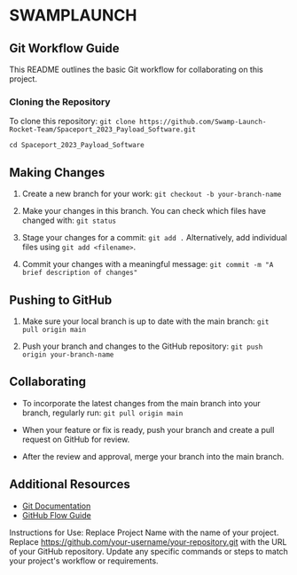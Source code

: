 # SWAMPLAUNCH

## Git Workflow Guide

This README outlines the basic Git workflow for collaborating on this project.

### Cloning the Repository
To clone this repository:
`git clone https://github.com/Swamp-Launch-Rocket-Team/Spaceport_2023_Payload_Software.git`

`cd Spaceport_2023_Payload_Software`

## Making Changes
1. Create a new branch for your work:
`git checkout -b your-branch-name`

2. Make your changes in this branch. You can check which files have changed with:
`git status`

3. Stage your changes for a commit:
`git add .`
Alternatively, add individual files using `git add <filename>`.

4. Commit your changes with a meaningful message:
`git commit -m "A brief description of changes"`

## Pushing to GitHub
1. Make sure your local branch is up to date with the main branch:
`git pull origin main`

2. Push your branch and changes to the GitHub repository:
`git push origin your-branch-name`

## Collaborating
- To incorporate the latest changes from the main branch into your branch, regularly run:
`git pull origin main`

- When your feature or fix is ready, push your branch and create a pull request on GitHub for review.

- After the review and approval, merge your branch into the main branch.

## Additional Resources
- [Git Documentation](https://git-scm.com/doc)
- [GitHub Flow Guide](https://guides.github.com/introduction/flow/)

Instructions for Use:
Replace Project Name with the name of your project.
Replace https://github.com/your-username/your-repository.git with the URL of your GitHub repository.
Update any specific commands or steps to match your project's workflow or requirements.
